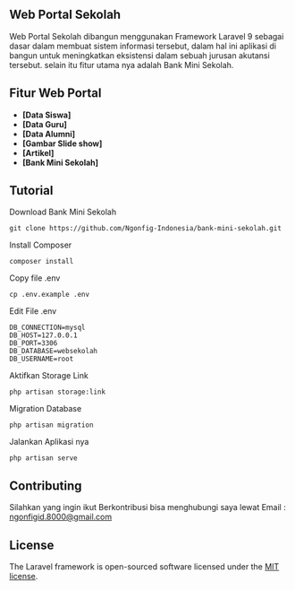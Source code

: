 
## Web Portal Sekolah

Web Portal Sekolah dibangun menggunakan Framework Laravel 9 sebagai dasar dalam membuat sistem informasi tersebut, dalam hal ini aplikasi di bangun untuk meningkatkan eksistensi dalam sebuah jurusan akutansi tersebut. selain itu fitur utama nya adalah Bank Mini Sekolah.

## Fitur Web Portal

- **[Data Siswa]**
- **[Data Guru]**
- **[Data Alumni]**
- **[Gambar Slide show]**
- **[Artikel]**
- **[Bank Mini Sekolah]**

## Tutorial
Download Bank Mini Sekolah
```
git clone https://github.com/Ngonfig-Indonesia/bank-mini-sekolah.git
```
Install Composer
```
composer install
```
Copy file .env
```
cp .env.example .env
```
Edit File .env
```
DB_CONNECTION=mysql
DB_HOST=127.0.0.1
DB_PORT=3306
DB_DATABASE=websekolah
DB_USERNAME=root
```
Aktifkan Storage Link
```
php artisan storage:link
```
Migration Database
```
php artisan migration
```
Jalankan Aplikasi nya
```
php artisan serve
```
## Contributing

Silahkan yang ingin ikut Berkontribusi bisa menghubungi saya lewat Email : ngonfigid.8000@gmail.com

## License

The Laravel framework is open-sourced software licensed under the [MIT license](https://opensource.org/licenses/MIT).
